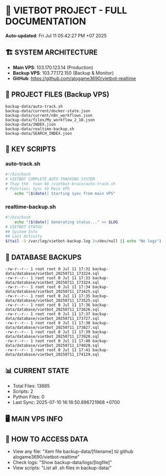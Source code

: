 # 🤖 VIETBOT PROJECT - FULL DOCUMENTATION
**Auto-updated**: Fri Jul 11 05:42:27 PM +07 2025

## 🏗️ SYSTEM ARCHITECTURE
- **Main VPS**: 103.170.123.14 (Production)
- **Backup VPS**: 103.77.172.150 (Backup & Monitor)
- **GitHub**: https://github.com/alogame3690/vietbot-realtime

## 📁 PROJECT FILES (Backup VPS)
```
backup-data/auto-track.sh
backup-data/current/docker-state.json
backup-data/current/n8n_workflows.json
backup-data/files/My_workflow_2_10.json
backup-data/INDEX.json
backup-data/realtime-backup.sh
backup-data/SEARCH_INDEX.json
```

## 🔧 KEY SCRIPTS
### auto-track.sh
```bash
#!/bin/bash
# VIETBOT COMPLETE AUTO TRACKING SYSTEM
# Thay thế toàn bộ /vietbot-brain/auto-track.sh
# Function: Sync từ Main VPS
    echo "[$(date)] Starting sync from main VPS"
```
### realtime-backup.sh
```bash
#!/bin/bash
    echo "[$(date)] Generating status..." >> $LOG
# VIETBOT STATUS
## System Info
## Last Activity
$(tail -5 /var/log/vietbot-backup.log 2>/dev/null || echo "No logs")
```

## 💾 DATABASE BACKUPS
```
-rw-r--r-- 1 root root 0 Jul 11 17:32 backup-data/database/vietbot_20250711_173224.sql
-rw-r--r-- 1 root root 0 Jul 11 17:33 backup-data/database/vietbot_20250711_173324.sql
-rw-r--r-- 1 root root 0 Jul 11 17:34 backup-data/database/vietbot_20250711_173425.sql
-rw-r--r-- 1 root root 0 Jul 11 17:35 backup-data/database/vietbot_20250711_173525.sql
-rw-r--r-- 1 root root 0 Jul 11 17:36 backup-data/database/vietbot_20250711_173626.sql
-rw-r--r-- 1 root root 0 Jul 11 17:37 backup-data/database/vietbot_20250711_173727.sql
-rw-r--r-- 1 root root 0 Jul 11 17:38 backup-data/database/vietbot_20250711_173827.sql
-rw-r--r-- 1 root root 0 Jul 11 17:39 backup-data/database/vietbot_20250711_173928.sql
-rw-r--r-- 1 root root 0 Jul 11 17:40 backup-data/database/vietbot_20250711_174028.sql
-rw-r--r-- 1 root root 0 Jul 11 17:41 backup-data/database/vietbot_20250711_174129.sql
```

## 📊 CURRENT STATE
- Total Files: 13685
- Scripts: 2
- Python Files: 0
- Last Sync: 2025-07-10 16:18:50.896721968 +0700

## 🖥️ MAIN VPS INFO


## 🚨 HOW TO ACCESS DATA
- View any file: "Xem file backup-data/[filename] từ github alogame3690/vietbot-realtime"
- Check logs: "Show backup-data/logs/[logfile]"
- View scripts: "List all .sh files in backup-data/"
